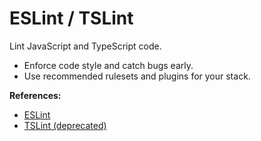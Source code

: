 # ESLint / TSLint

Lint JavaScript and TypeScript code.

- Enforce code style and catch bugs early.
- Use recommended rulesets and plugins for your stack.

**References:**
- [ESLint](https://eslint.org/)
- [TSLint (deprecated)](https://palantir.github.io/tslint/)
